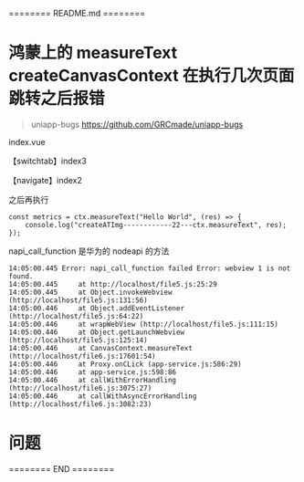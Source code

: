 ======== README.md ========

# 鸿蒙上的 measureText createCanvasContext 在执行几次页面跳转之后报错
> uniapp-bugs https://github.com/GRCmade/uniapp-bugs

index.vue

【switchtab】index3

【navigate】index2

之后再执行

```
const metrics = ctx.measureText("Hello World", (res) => {
	console.log("createATImg------------22---ctx.measureText", res);
});
```

napi_call_function 是华为的 nodeapi 的方法

```
14:05:00.445 Error: napi_call_function failed Error: webview 1 is not found.
14:05:00.445     at http://localhost/file5.js:25:29
14:05:00.445     at Object.invokeWebview (http://localhost/file5.js:131:56)
14:05:00.446     at Object.addEventListener (http://localhost/file5.js:64:22)
14:05:00.446     at wrapWebView (http://localhost/file5.js:111:15)
14:05:00.446     at Object.getLaunchWebview (http://localhost/file5.js:125:14)
14:05:00.446     at CanvasContext.measureText (http://localhost/file6.js:17601:54)
14:05:00.446     at Proxy.onCLick (app-service.js:586:29)
14:05:00.446     at app-service.js:598:86
14:05:00.446     at callWithErrorHandling (http://localhost/file6.js:3075:27)
14:05:00.446     at callWithAsyncErrorHandling (http://localhost/file6.js:3082:23)
```
# 问题


======== END ========